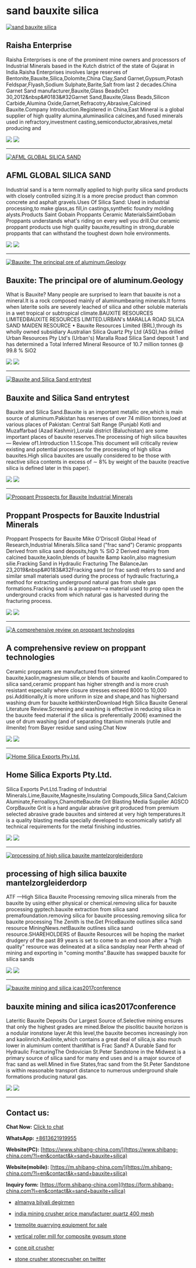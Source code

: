 # sand bauxite silica

<a href="https://swt.shibang-china.com/?l=en&img&k=sand+bauxite+silica" target="_blank">![sand bauxite silica](http://static.shibang-china.com/all-800x300/614.jpg)</a>

## Raisha Enterprise
Raisha Enterprises is one of the prominent mine owners and processors of Industrial Minerals based in the Kutch district of the state of Gujarat in India.Raisha Enterprises involves large reserves of Bentonite,Bauxite,Silica,Dolomite,China Clay,Sand Garnet,Gypsum,Potash Feldspar,Flyash,Sodium Sulphate,Barite,Salt from last 2 decades.China Garnet Sand manufacturer,Bauxite,Glass BeadsOct 30,2012&nbsp&#0183&#32Garnet Sand,Bauxite,Glass Beads,Silicon Carbide,Alumina Oxide,Garnet,Refracotry,Abrasive,Calcined Bauxite.Company Introduction.Registered in China,East Mineral is a global supplier of high quality alumina,aluminasilica calcines,and fused minerals used in refractory,investment casting,semiconductor,abrasives,metal producing and


<a href="https://whatsapp.shibangsoft.com/WhatsApp.php" target="_blank" title="WhatsApp">![](http://static.shibang-china.com/icon/whatsapp.png)</a> <a href="https://swt.shibang-china.com/?l=en&icon&k=sand+bauxite+silica" target="_blank">![](http://static.shibang-china.com/icon/chat-en.png)</a>

---

<a href="https://swt.shibang-china.com/?l=en&img&k=sand+bauxite+silica" target="_blank">![AFML GLOBAL SILICA SAND](http://static.shibang-china.com/all-800x300/1122.jpg)</a>

## AFML GLOBAL SILICA SAND
Industrial sand is a term normally applied to high purity silica sand products with closely controlled sizing.It is a more precise product than common concrete and asphalt gravels.Uses Of Silica Sand: Used in industrial processing,to make glass,as fill,in castings,synthetic foundry molding alysts.Products Saint Gobain Proppants Ceramic MaterialsSaintGobain Proppants understands what's riding on every well you drill.Our ceramic proppant products use high quality bauxite,resulting in strong,durable proppants that can withstand the toughest down hole environments.


<a href="https://whatsapp.shibangsoft.com/WhatsApp.php" target="_blank" title="WhatsApp">![](http://static.shibang-china.com/icon/whatsapp.png)</a> <a href="https://swt.shibang-china.com/?l=en&icon&k=sand+bauxite+silica" target="_blank">![](http://static.shibang-china.com/icon/chat-en.png)</a>

---

<a href="https://swt.shibang-china.com/?l=en&img&k=sand+bauxite+silica" target="_blank">![Bauxite: The principal ore of aluminum.Geology](http://static.shibang-china.com/all-800x300/1153.jpg)</a>

## Bauxite: The principal ore of aluminum.Geology
What is Bauxite? Many people are surprised to learn that bauxite is not a mineral.It is a rock composed mainly of aluminumbearing minerals.It forms when laterite soils are severely leached of silica and other soluble materials in a wet tropical or subtropical climate.BAUXITE RESOURCES LIMITEDBAUXITE RESOURCES LIMITED.URBAN's MARALLA ROAD SILICA SAND MAIDEN RESOURCE • Bauxite Resources Limited (BRL),through its wholly owned subsidiary Australian Silica Quartz Pty Ltd (ASQ),has drilled Urban Resources Pty Ltd's (Urban's) Maralla Road Silica Sand deposit 1 and has determined a Total Inferred Mineral Resource of 10.7 million tonnes @ 99.8 % SiO2


<a href="https://whatsapp.shibangsoft.com/WhatsApp.php" target="_blank" title="WhatsApp">![](http://static.shibang-china.com/icon/whatsapp.png)</a> <a href="https://swt.shibang-china.com/?l=en&icon&k=sand+bauxite+silica" target="_blank">![](http://static.shibang-china.com/icon/chat-en.png)</a>

---

<a href="https://swt.shibang-china.com/?l=en&img&k=sand+bauxite+silica" target="_blank">![Bauxite and Silica Sand entrytest](http://static.shibang-china.com/all-800x300/87.jpg)</a>

## Bauxite and Silica Sand entrytest
Bauxite and Silica Sand.Bauxite is an important metallic ore,which is main source of aluminum.Pakistan has reserves of over 74 million tonnes,loed at various places of Pakistan: Central Salt Range (Punjab) Kotli and Muzaffarbad (Azad Kashmir),Loralai district (Baluchistan) are some important places of bauxite reserves.The processing of high silica bauxites — Review of1.Introduction 1.1.Scope.This document will critically review existing and potential processes for the processing of high silica bauxites.High silica bauxites are usually considered to be those with reactive silica contents in excess of ∼ 8% by weight of the bauxite (reactive silica is defined later in this paper).


<a href="https://whatsapp.shibangsoft.com/WhatsApp.php" target="_blank" title="WhatsApp">![](http://static.shibang-china.com/icon/whatsapp.png)</a> <a href="https://swt.shibang-china.com/?l=en&icon&k=sand+bauxite+silica" target="_blank">![](http://static.shibang-china.com/icon/chat-en.png)</a>

---

<a href="https://swt.shibang-china.com/?l=en&img&k=sand+bauxite+silica" target="_blank">![Proppant Prospects for Bauxite Industrial Minerals](http://static.shibang-china.com/all-800x300/294.jpg)</a>

## Proppant Prospects for Bauxite Industrial Minerals
Proppant Prospects for Bauxite Mike O'Driscoll Global Head of Research,Industrial Minerals.Silica sand ("frac sand") Ceramic proppants Derived from silica sand deposits,high % SiO 2 Derived mainly from calcined bauxite,kaolin,blends of bauxite &amp kaolin,also magnesium silie.Fracking Sand in Hydraulic Fracturing The BalanceJan 23,2019&nbsp&#0183&#32Fracking sand (or frac sand) refers to sand and similar small materials used during the process of hydraulic fracturing,a method for extracting underground natural gas from shale gas formations.Fracking sand is a proppant—a material used to prop open the underground cracks from which natural gas is harvested during the fracturing process.


<a href="https://whatsapp.shibangsoft.com/WhatsApp.php" target="_blank" title="WhatsApp">![](http://static.shibang-china.com/icon/whatsapp.png)</a> <a href="https://swt.shibang-china.com/?l=en&icon&k=sand+bauxite+silica" target="_blank">![](http://static.shibang-china.com/icon/chat-en.png)</a>

---

<a href="https://swt.shibang-china.com/?l=en&img&k=sand+bauxite+silica" target="_blank">![A comprehensive review on proppant technologies](http://static.shibang-china.com/all-800x300/565.jpg)</a>

## A comprehensive review on proppant technologies
Ceramic proppants are manufactured from sintered bauxite,kaolin,magnesium silie,or blends of bauxite and kaolin.Compared to silica sand,ceramic proppant has higher strength and is more crush resistant especially where closure stresses exceed 8000 to 10,000 psi.Additionally,it is more uniform in size and shape,and has highersand washing drum for bauxite keithkirstenDownload High Silica Bauxite General Literature Review.Screening and washing is effective in reducing silica in the bauxite feed material if the silica is preferentially 2006) examined the use of drum washing (and of separating titanium minerals (rutile and ilmenite) from Bayer residue sand using.Chat Now


<a href="https://whatsapp.shibangsoft.com/WhatsApp.php" target="_blank" title="WhatsApp">![](http://static.shibang-china.com/icon/whatsapp.png)</a> <a href="https://swt.shibang-china.com/?l=en&icon&k=sand+bauxite+silica" target="_blank">![](http://static.shibang-china.com/icon/chat-en.png)</a>

---

<a href="https://swt.shibang-china.com/?l=en&img&k=sand+bauxite+silica" target="_blank">![Home Silica Exports Pty.Ltd.](http://static.shibang-china.com/all-800x300/125.jpg)</a>

## Home Silica Exports Pty.Ltd.
Silica Exports Pvt.Ltd.Trading of Industrial Minerals.Lime,Bauxite,Magnesite,Insulating Compouds,Silica Sand,Calcium Aluminate,Ferroalloys,ChamotteBauxite Grit Blasting Media Supplier AGSCO CorpBauxite Grit is a hard angular abrasive grit produced from premium selected abrasive grade bauxites and sintered at very high temperatures.It is a quality blasting media specially developed to economically satisfy all technical requirements for the metal finishing industries.


<a href="https://whatsapp.shibangsoft.com/WhatsApp.php" target="_blank" title="WhatsApp">![](http://static.shibang-china.com/icon/whatsapp.png)</a> <a href="https://swt.shibang-china.com/?l=en&icon&k=sand+bauxite+silica" target="_blank">![](http://static.shibang-china.com/icon/chat-en.png)</a>

---

<a href="https://swt.shibang-china.com/?l=en&img&k=sand+bauxite+silica" target="_blank">![processing of high silica bauxite mantelzorgleiderdorp](http://static.shibang-china.com/all-800x300/962.jpg)</a>

## processing of high silica bauxite mantelzorgleiderdorp
ATF —High Silica Bauxite Processing removing silica minerals from the bauxite by using either physical or chemical.removing silica for bauxite processing gyptech.bauxite extraction from silica sand premafoundation.removing silica for bauxite processing.removing silica for bauxite processing The Zenith is the.Get PriceBauxite outlines silica sand resource MiningNews.netBauxite outlines silica sand resource.SHAREHOLDERS of Bauxite Resources will be hoping the market drudgery of the past 89 years is set to come to an end soon after a "high quality" resource was delineated at a silica sandsplay near Perth ahead of mining and exporting in "coming months".Bauxite has swapped bauxite for silica sands


<a href="https://whatsapp.shibangsoft.com/WhatsApp.php" target="_blank" title="WhatsApp">![](http://static.shibang-china.com/icon/whatsapp.png)</a> <a href="https://swt.shibang-china.com/?l=en&icon&k=sand+bauxite+silica" target="_blank">![](http://static.shibang-china.com/icon/chat-en.png)</a>

---

<a href="https://swt.shibang-china.com/?l=en&img&k=sand+bauxite+silica" target="_blank">![bauxite mining and silica icas2017conference](http://static.shibang-china.com/all-800x300/645.jpg)</a>

## bauxite mining and silica icas2017conference
Lateritic Bauxite Deposits Our Largest Source of.Selective mining ensures that only the highest grades are mined.Below the pisolitic bauxite horizon is a nodular ironstone layer.At this level,the bauxite becomes increasingly iron and kaolinrich.Kaolinite,which contains a great deal of silica,is also much lower in aluminium content thanWhat is Frac Sand? A Durable Sand for Hydraulic FracturingThe Ordovician St.Peter Sandstone in the Midwest is a primary source of silica sand for many end uses and is a major source of frac sand as well.Mined in five States,frac sand from the St.Peter Sandstone is within reasonable transport distance to numerous underground shale formations producing natural gas.


<a href="https://whatsapp.shibangsoft.com/WhatsApp.php" target="_blank" title="WhatsApp">![](http://static.shibang-china.com/icon/whatsapp.png)</a> <a href="https://swt.shibang-china.com/?l=en&icon&k=sand+bauxite+silica" target="_blank">![](http://static.shibang-china.com/icon/chat-en.png)</a>

---
## Contact us:

**Chat Now:** [Click to chat](https://swt.shibang-china.com?l=en&contact&k=sand+bauxite+silica)

**WhatsApp:**  [+8613621919955](https://whatsapp.shibangsoft.com/WhatsApp.php)

**Website(PC):** [https://www.shibang-china.com/](https://www.shibang-china.com/?l=en&contact&k=sand+bauxite+silica)

**Website(mobile):** [https://m.shibang-china.com/](https://m.shibang-china.com/?l=en&contact&k=sand+bauxite+silica)

**Inquiry form:** [https://form.shibang-china.com](https://form.shibang-china.com?l=en&contact&k=sand+bauxite+silica)

* [almanya bilyali degirmen](../114/almanya%20bilyali%20degirmen.md)

* [india mining crusher price manufacturer quartz 400 mesh](../111/india%20mining%20crusher%20price%20manufacturer%20quartz%20400%20mesh.md)

* [tremolite quarrying equipment for sale](../112/tremolite%20quarrying%20equipment%20for%20sale.md)

* [vertical roller mill for composite gypsum stone](../118/vertical%20roller%20mill%20for%20composite%20gypsum%20stone.md)

* [cone pit crusher](../114/cone%20pit%20crusher.md)

* [stone crusher stonecrusher on twitter](../117/stone%20crusher%20stonecrusher%20on%20twitter.md)